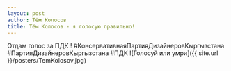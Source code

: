 ```yaml
---
layout: post
author: Тём Колосов
title: Тём Колосов - я голосую правильно!
---
```

Отдам голос за ПДК ! 
\#КонсервативнаяПартияДизайнеровКыргызстана
\#ПартияДизайнеровКыргызстана
\#ПДК
![Голосуй или умри]({{ site.url }}/posters/TemKolosov.jpg)